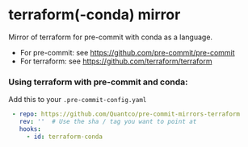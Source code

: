 terraform(-conda) mirror
===================

Mirror of terraform for pre-commit with conda as a language.

* For pre-commit: see https://github.com/pre-commit/pre-commit
* For terraform: see https://github.com/terraform/terraform

### Using terraform with pre-commit and conda:

Add this to your `.pre-commit-config.yaml`

```yaml
 - repo: https://github.com/Quantco/pre-commit-mirrors-terraform
   rev: ''  # Use the sha / tag you want to point at
   hooks:
     - id: terraform-conda
```
